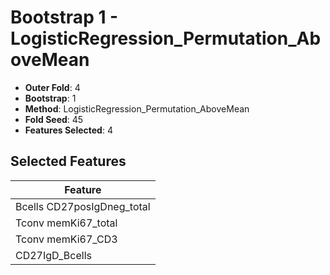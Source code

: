 # Bootstrap 1 - LogisticRegression_Permutation_AboveMean

- **Outer Fold**: 4
- **Bootstrap**: 1
- **Method**: LogisticRegression_Permutation_AboveMean
- **Fold Seed**: 45
- **Features Selected**: 4

## Selected Features

| Feature |
|---------|
| Bcells CD27posIgDneg_total |
| Tconv memKi67_total |
| Tconv memKi67_CD3 |
| CD27IgD_Bcells |
